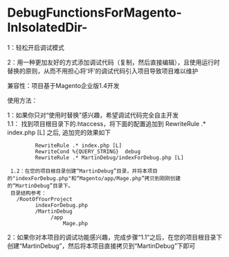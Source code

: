 # DebugFunctionsForMagento-InIsolatedDir-

1：轻松开启调试模式  

2：用一种更加友好的方式添加调试代码（复制，然后直接编辑），且使用运行时替换的原则，从而不用担心将‘坏’的调试代码引入项目导致项目难以维护  



兼容性：项目基于Magento企业版1.4开发  



使用方法：  

1：如果你只对“使用时替换”感兴趣，希望调试代码完全自主开发  
      1.1： 找到项目根目录下的.htaccess，将下面的配置追加到  RewriteRule .* index.php [L] 之后, 追加完的效果如下   

             RewriteRule .* index.php [L]  
             RewriteCond %{QUERY_STRING}  debug  
             RewriteRule .* MartinDebug/indexForDebug.php [L]  
    
     1.2：在您的项目根目录创建“MartinDebug”目录，并将本项目的"indexForDebug.php"和“Magento/app/Mage.php”拷贝到刚刚创建的“MartinDebug”目录下。  
     目录结构参考：  
       /RootOfYourProject  
             indexForDebug.php  
             /MartinDebug  
                  /app  
                      Mage.php  
                      
             


2：如果你对本项目的调试功能感兴趣，完成步骤“1.1”之后，在您的项目根目录下创建“MartinDebug”，然后将本项目直接拷贝到“MartinDebug”下即可
